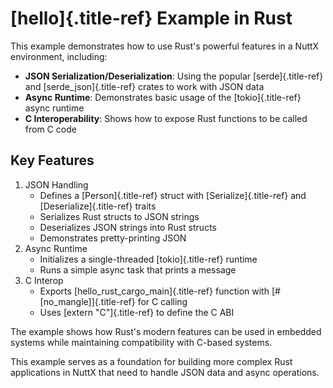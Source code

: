 [hello]{.title-ref} Example in Rust
===================================

This example demonstrates how to use Rust\'s powerful features in a
NuttX environment, including:

-   **JSON Serialization/Deserialization**: Using the popular
    [serde]{.title-ref} and [serde\_json]{.title-ref} crates to work
    with JSON data
-   **Async Runtime**: Demonstrates basic usage of the
    [tokio]{.title-ref} async runtime
-   **C Interoperability**: Shows how to expose Rust functions to be
    called from C code

Key Features
------------

1.  JSON Handling
    -   Defines a [Person]{.title-ref} struct with
        [Serialize]{.title-ref} and [Deserialize]{.title-ref} traits
    -   Serializes Rust structs to JSON strings
    -   Deserializes JSON strings into Rust structs
    -   Demonstrates pretty-printing JSON
2.  Async Runtime
    -   Initializes a single-threaded [tokio]{.title-ref} runtime
    -   Runs a simple async task that prints a message
3.  C Interop
    -   Exports [hello\_rust\_cargo\_main]{.title-ref} function with
        [\#\[no\_mangle\]]{.title-ref} for C calling
    -   Uses [extern \"C\"]{.title-ref} to define the C ABI

The example shows how Rust\'s modern features can be used in embedded
systems while maintaining compatibility with C-based systems.

This example serves as a foundation for building more complex Rust
applications in NuttX that need to handle JSON data and async
operations.
